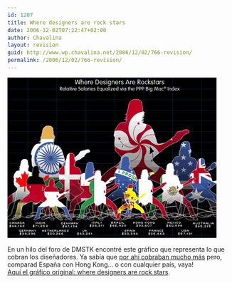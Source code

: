 ```yaml
---
id: 1207
title: Where designers are rock stars
date: 2006-12-02T07:22:47+02:00
author: Chavalina
layout: revision
guid: http://www.wp.chavalina.net/2006/12/02/766-revision/
permalink: /2006/12/02/766-revision/
---
```

<img class="imgizqda" src="/imagenes/fotos/designers-rock-stars.jpg" alt="Representación gráfica comparativa de lo que cobran los dise&ntilde;adores en distintos pa&iacute;ses del mundo" /> 

En un hilo del foro de DMSTK encontré este gráfico que representa lo que cobran los dise&ntilde;adores. Ya sab&iacute;a que <a href="http://chavalina.net/comentar.php?idpost=750" target="_blank">por ah&iacute; cobraban mucho más</a> pero, comparad Espa&ntilde;a con Hong Kong… o con cualquier pa&iacute;s, vaya!  
<a href="http://www.coroflot.com/community/global_design_rockstas.asp" target="_blank">Aqu&iacute; el gráfico original: where designers are rock stars</a>.